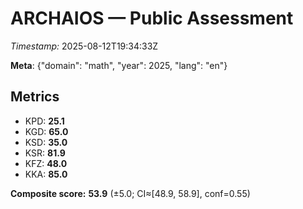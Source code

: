 # ARCHAIOS — Public Assessment

_Timestamp:_ 2025-08-12T19:34:33Z

**Meta**: {"domain": "math", "year": 2025, "lang": "en"}

## Metrics
- KPD: **25.1**
- KGD: **65.0**
- KSD: **35.0**
- KSR: **81.9**
- KFZ: **48.0**
- KKA: **85.0**

**Composite score:** **53.9** (±5.0; CI≈[48.9, 58.9], conf=0.55)
